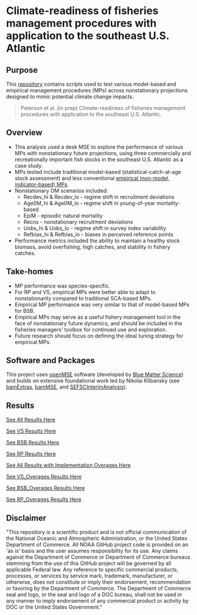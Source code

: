 # Climate-readiness of fisheries management procedures with application to the southeast U.S. Atlantic

## Purpose
This [repository](https://github.com/CassidyPeterson-NOAA/SAtl_Climate_MSE) contains scripts used to test various model-based and empirical management procedures (MPs) across nonstationary projections designed to mimic potential climate change impacts. 

> Peterson et al. (in prep) Climate-readiness of fisheries management procedures with application to the southeast U.S. Atlantic. 

## Overview
* This analysis used a desk MSE to explore the performance of various MPs with nonstationary future projections, using three commercially and recreationally important fish stocks in the southeast U.S. Atlantic as a case study.
* MPs tested include traditional model-based (statistical-catch-at-age stock assessment) and less conventional [empirical (non-model, indicator-based) MPs](https://dlmtool.github.io/DLMtool/reference/index.html). 
* Nonstationary OM scenarios included: 
  * Recdev_hi & Recdev_lo - regime shift in recruitment deviations 
  * Age0M_hi & Age0M_lo - regime shift in young-of-year mortality-based 
  * EpiM - episodic natural mortality
  * Recns - nonstationary recruitment deviations
  * Uobs_hi & Uobs_lo - regime shift in survey index variability
  * Refbias_hi & Refbias_lo - biases in perceived reference points
* Performance metrics included the ability to maintain a healthy stock biomass, avoid overfishing, high catches, and stability in fishery catches. 

## Take-homes
* MP performance was species-specific.
* For RP and VS, empirical MPs were better able to adapt to nonstationarity compared to traditional SCA-based MPs. 
* Empirical MP performance was very similar to that of model-based MPs for BSB. 
* Empirical MPs may serve as a useful fishery management tool in the face of nonstationary future dynamics, and should be included in the fisheries managers' toolbox for continued use and exploration. 
* Future research should focus on defining the ideal tuning strategy for empirical MPs. 

## Software and Packages
This project uses [openMSE](https://openmse.com/) software (developed by [Blue Matter Science](https://www.bluematterscience.com/)) and builds on extensive foundational work led by Nikolai Klibansky (see [bamExtras](https://github.com/nikolaifish/bamExtras), [bamMSE](https://github.com/nikolaifish/bamMSE), and [SEFSCInterimAnalysis](https://github.com/nikolaifish/SEFSCInterimAnalysis)).

## Results
[See All Results Here](https://htmlpreview.github.io/?https://github.com/CassidyPeterson-NOAA/SAtl_Climate_MSE/blob/main/SAtl_ClimateMSE_Results.html)

[See VS Results Here](https://htmlpreview.github.io/?https://github.com/CassidyPeterson-NOAA/SAtl_Climate_MSE/blob/main/VS_SAtl_Climate_MSE_Results.html)

[See BSB Results Here](https://htmlpreview.github.io/?https://github.com/CassidyPeterson-NOAA/SAtl_Climate_MSE/blob/main/BSB_SAtl_Climate_MSE_Results.html)

[See RP Results Here](https://htmlpreview.github.io/?https://github.com/CassidyPeterson-NOAA/SAtl_Climate_MSE/blob/main/RP_SAtl_Climate_MSE_Results.html)


[See All Results with Implementation Overages Here](https://htmlpreview.github.io/?https://github.com/CassidyPeterson-NOAA/SAtl_Climate_MSE/blob/main/SAtl_ClimateMSE_Results_Overages.html)

[See VS_Overages Results Here](https://htmlpreview.github.io/?https://github.com/CassidyPeterson-NOAA/SAtl_Climate_MSE/blob/main/VS_O_SAtl_Climate_MSE_Results.html)

[See BSB_Overages Results Here](https://htmlpreview.github.io/?https://github.com/CassidyPeterson-NOAA/SAtl_Climate_MSE/blob/main/BSB_O_SAtl_Climate_MSE_Results.html)

[See RP_Overages Results Here](https://htmlpreview.github.io/?https://github.com/CassidyPeterson-NOAA/SAtl_Climate_MSE/blob/main/RP_O_SAtl_Climate_MSE_Results.html)



## Disclaimer
"This repository is a scientific product and is not official communication of the National Oceanic and Atmospheric Administration, or the United States Department of Commerce. All NOAA GitHub project code is provided on an 'as is' basis and the user assumes responsibility for its use. Any claims against the Department of Commerce or Department of Commerce bureaus stemming from the use of this GitHub project will be governed by all applicable Federal law. Any reference to specific commercial products, processes, or services by service mark, trademark, manufacturer, or otherwise, does not constitute or imply their endorsement, recommendation or favoring by the Department of Commerce. The Department of Commerce seal and logo, or the seal and logo of a DOC bureau, shall not be used in any manner to imply endorsement of any commercial product or activity by DOC or the United States Government."
